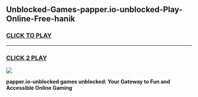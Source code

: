 
## Unblocked-Games-papper.io-unblocked-Play-Online-Free-hanik
<h3>
<a href="https://premium76.site?title=papper.io-unblocked&ref=26A">CLICK TO PLAY</a></h3>
<hr>

<h3>
<a href="https://premium76.site?title=papper.io-unblocked&ref=26A">CLICK 2 PLAY</a>
  
</h3>

<a href="https://premium76.site?title=papper.io-unblocked&ref=26A"><img src="https://clearcache.store/games.png"></a>


**papper.io-unblocked games unblocked: Your Gateway to Fun and Accessible Online Gaming**

